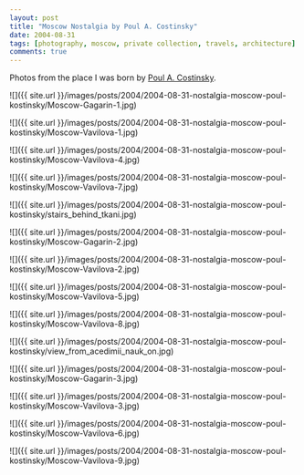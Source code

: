 ```yaml
---
layout: post
title: "Moscow Nostalgia by Poul A. Costinsky"
date: 2004-08-31
tags: [photography, moscow, private collection, travels, architecture]
comments: true
---
```

Photos from the place I was born by [Poul A. Costinsky](http://www.polyrealism.com).

![]({{ site.url }}/images/posts/2004/2004-08-31-nostalgia-moscow-poul-kostinsky/Moscow-Gagarin-1.jpg)

![]({{ site.url }}/images/posts/2004/2004-08-31-nostalgia-moscow-poul-kostinsky/Moscow-Vavilova-1.jpg)

![]({{ site.url }}/images/posts/2004/2004-08-31-nostalgia-moscow-poul-kostinsky/Moscow-Vavilova-4.jpg)

![]({{ site.url }}/images/posts/2004/2004-08-31-nostalgia-moscow-poul-kostinsky/Moscow-Vavilova-7.jpg)

![]({{ site.url }}/images/posts/2004/2004-08-31-nostalgia-moscow-poul-kostinsky/stairs_behind_tkani.jpg)

![]({{ site.url }}/images/posts/2004/2004-08-31-nostalgia-moscow-poul-kostinsky/Moscow-Gagarin-2.jpg)

![]({{ site.url }}/images/posts/2004/2004-08-31-nostalgia-moscow-poul-kostinsky/Moscow-Vavilova-2.jpg)

![]({{ site.url }}/images/posts/2004/2004-08-31-nostalgia-moscow-poul-kostinsky/Moscow-Vavilova-5.jpg)

![]({{ site.url }}/images/posts/2004/2004-08-31-nostalgia-moscow-poul-kostinsky/Moscow-Vavilova-8.jpg)

![]({{ site.url }}/images/posts/2004/2004-08-31-nostalgia-moscow-poul-kostinsky/view_from_acedimii_nauk_on.jpg)

![]({{ site.url }}/images/posts/2004/2004-08-31-nostalgia-moscow-poul-kostinsky/Moscow-Gagarin-3.jpg)

![]({{ site.url }}/images/posts/2004/2004-08-31-nostalgia-moscow-poul-kostinsky/Moscow-Vavilova-3.jpg)

![]({{ site.url }}/images/posts/2004/2004-08-31-nostalgia-moscow-poul-kostinsky/Moscow-Vavilova-6.jpg)

![]({{ site.url }}/images/posts/2004/2004-08-31-nostalgia-moscow-poul-kostinsky/Moscow-Vavilova-9.jpg)
